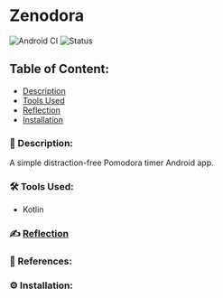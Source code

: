 # Zenodora
![Android CI](https://github.com/Kalaiz/zenodora/workflows/Android%20CI/badge.svg?branch=main)
![Status](https://img.shields.io/badge/status-work--in--progress-red)

## Table of Content:
- [Description](#-description)
- [Tools Used](#%EF%B8%8F-tools-used)
- [Reflection](#%EF%B8%8F-reflection)
- [Installation](#%EF%B8%8F-installation)

### 📜 Description:
A simple distraction-free Pomodora timer Android app.


### 🛠️ Tools Used:
  - Kotlin


### ✍️ [Reflection](/resources/reflection.md)



### 🔖 References:


### ⚙️ Installation:



